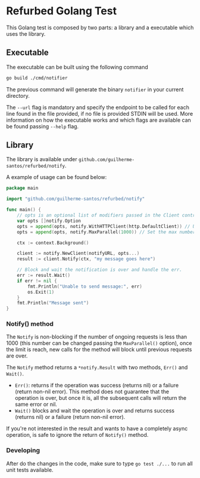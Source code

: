 # Refurbed Golang Test

This Golang test is composed by two parts: a library and a executable which uses the library.

## Executable

The executable can be built using the following command

```sh
go build ./cmd/notifier
```

The previous command will generate the binary `notifier` in your current directory.

The `--url` flag is mandatory and specify the endpoint to be called for each line found in the file provided, if no file is provided STDIN will be used. More information on how the executable works and which flags are available can be found passing `--help` flag.

## Library

The library is available under `github.com/guilherme-santos/refurbed/notify`.

A example of usage can be found below:

```go
package main

import "github.com/guilherme-santos/refurbed/notify"

func main() {
    // opts is an optional list of modifiers passed in the Client contructor to configure the instance
    var opts []notify.Option
    opts = append(opts, notify.WithHTTPClient(http.DefaultClient)) // Use http.DefaultClient to make HTTP requests
    opts = append(opts, notify.MaxParallel(1000)) // Set the max number of parallels requests to 1000

    ctx := context.Background()

    client := notify.NewClient(notifyURL, opts...)
    result := client.Notify(ctx, "my message goes here")

    // Block and wait the notification is over and handle the err.
    err := result.Wait()
    if err != nil {
        fmt.Println("Unable to send message:", err)
        os.Exit(1)
    }
    fmt.Println("Message sent")
}
```

### Notify() method

The `Notify` is non-blocking if the number of ongoing requests is less than 1000 (this number can be changed passing the `MaxParallel()` option), once the limit is reach, new calls for the method will block until previous requests are over.

The `Notify` method returns a `*notify.Result` with two methods, `Err()` and `Wait()`.

* `Err()`: returns if the operation was success (returns nil) or a failure (return non-nil error). This method does not guarantee that the operation is over, but once it is, all the subsequent calls will return the same error or nil.
* `Wait()` blocks and wait the operation is over and returns success (returns nil) or a failure (return non-nil error).

If you're not interested in the result and wants to have a completely async operation, is safe to ignore the return of `Notify()` method.

### Developing

After do the changes in the code, make sure to type `go test ./...` to run all unit tests available.
